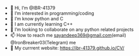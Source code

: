 - 👋 Hi, I’m @IBR-41379
- 👀 I’m interested in programming/coding
- 🌱 I’m know python and C
- 💞️ I am currently learning C++
- 💞️ I’m looking to collaborate on any python related projects
- 📫 How to reach me sayandeep369@gmail.com(email) @IronBreaker03(Telegram) me
 - 👀 My currrent website: https://ibr-41379.github.io/CV/

<!---
IBR-41379/IBR-41379 is a ✨ special ✨ repository because its `README.md` (this file) appears on your GitHub profile.
You can click the Preview link to take a look at your changes.
--->
